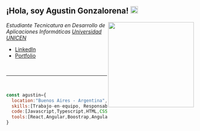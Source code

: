 <h2>¡Hola, soy Agustin Gonzalorena! <img src='https://svgshare.com/i/12Kr.svg' width="20"> </h2>
<img align='right' src=https://user-images.githubusercontent.com/108542215/236872799-f46ceb31-fe98-4161-be12-7dc37267c665.gif width="230">

<p><em>Estudiante Tecnicatura en Desarrollo de Aplicaciones Informáticas <a href="https://exa.unicen.edu.ar/tudai/">Universidad UNICEN</a></em></p>

- [LinkedIn](https://www.linkedin.com/in/agustin-gonzalorena/)
- [Portfolio](https://agonzalorena.vercel.app/)
<br>

---

<br>



```js
const agustin={
  location:"Buenos Aires - Argentina",
  skills:[Trabajo-en-equipo, Responsable, Dedicado, Apacionado],
  code:[Javascript,Typescript,HTML,CSS,Php],
  tools:[React,Angular,Boostrap,Angular Material,MySQL,Git],
}

```
